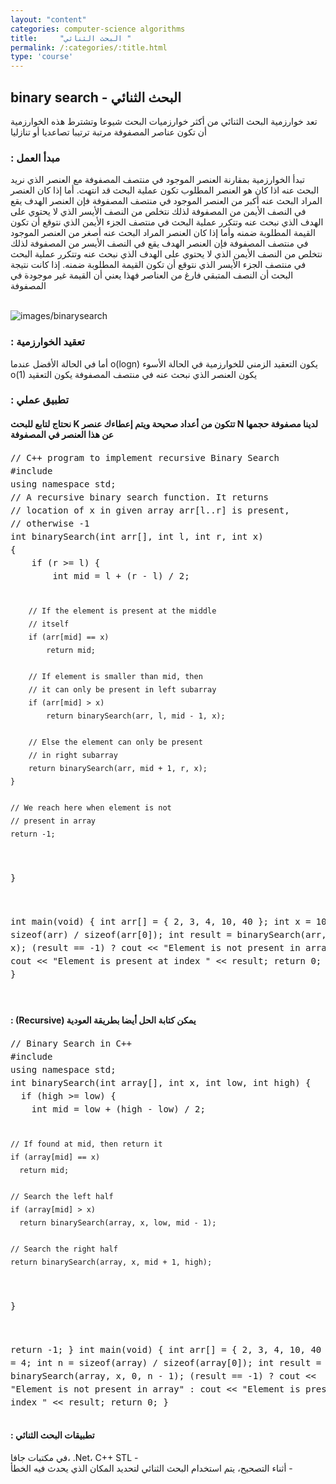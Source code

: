 ```yaml
---
layout: "content"
categories: computer-science algorithms
title:     "البحث الثنائي "
permalink: /:categories/:title.html
type: 'course'
---
```

<div class="col-12">
  <h2>  binary search - البحث الثنائي  </h2>
<p class="content-p">
تعد خوارزمية البحث الثنائي من أكثر خوارزميات البحث شيوعا وتشترط هذه الخوارزمية أن تكون عناصر المصفوفة مرتبة ترتيبا تصاعديا أو تنازليا
</p>
<h3>  :  مبدأ العمل   </h3>
<p class="content-p">
تبدأ الخوارزمية بمقارنة العنصر الموجود في منتصف المصفوفة  مع العنصر الذي نريد البحث عنه اذا كان هو العنصر المطلوب  تكون عملية البحث قد انتهت.
أما إذا كان العنصر المراد البحث عنه أكبر من العنصر الموجود في منتصف المصفوفة فإن العنصر الهدف يقع في النصف الأيمن من المصفوفة لذلك نتخلص من النصف الأيسر الذي لا يحتوي على الهدف الذي نبحث عنه وتتكرر عملية البحث في منتصف الجزء الأيمن الذي نتوقع أن تكون القيمة المطلوبة ضمنه
وأما إذا كان العنصر المراد البحث عنه أصغر من العنصر الموجود في منتصف المصفوفة فإن العنصر الهدف يقع في النصف الأيسر من المصفوفة لذلك نتخلص من النصف الأيمن الذي لا يحتوي على الهدف الذي نبحث عنه وتتكرر عملية البحث في منتصف الجزء الأيسر الذي نتوقع أن تكون القيمة المطلوبة ضمنه.
إذا كانت نتيجة البحث أن النصف المتبقي فارغ من العناصر فهذا يعني أن القيمة غير موجودة في المصفوفة 
</p>
 <br/><img class="content-image" src="/assets/img/algorithms/binary-search.jpg" alt="images/binarysearch"/>
<h3>  : تعقيد الخوارزمية  </h3>
<p class="content-p"><bdi>
يكون التعقيد الزمني للخوارزمية في الحالة الأسوء <bdi>o(logn)</bdi>
أما في الحالة الأفضل عندما يكون العنصر الذي نبحث عنه في منتصف المصفوفة يكون التعقيد   <bdi>o(1)</bdi>
</bdi>
</p>
<h3>   : تطبيق عملي </h3>
<h4><bdi>لدينا مصفوفة حجمها N  تتكون من أعداد صحيحة ويتم إعطاءك عنصر K نحتاج  لتابع للبحث عن هذا العنصر في المصفوفة </bdi></h4>
<div class="code-box">
<p class="content-p">
<pre style="line-height: 1.5em;">
// C++ program to implement recursive Binary Search
#include <bits/stdc++.h>
using namespace std;
// A recursive binary search function. It returns
// location of x in given array arr[l..r] is present,
// otherwise -1
int binarySearch(int arr[], int l, int r, int x)
{
    if (r >= l) {
        int mid = l + (r - l) / 2;
  
        // If the element is present at the middle
        // itself
        if (arr[mid] == x)
            return mid;
  
        // If element is smaller than mid, then
        // it can only be present in left subarray
        if (arr[mid] > x)
            return binarySearch(arr, l, mid - 1, x);
  
        // Else the element can only be present
        // in right subarray
        return binarySearch(arr, mid + 1, r, x);
    }
  
    // We reach here when element is not
    // present in array
    return -1;
}
  
int main(void)
{
    int arr[] = { 2, 3, 4, 10, 40 };
    int x = 10;
    int n = sizeof(arr) / sizeof(arr[0]);
    int result = binarySearch(arr, 0, n - 1, x);
    (result == -1) ? cout << "Element is not present in array"
                   : cout << "Element is present at index " << result;
    return 0;
}

</pre>
</p>
</div>
<h4> <bdi> : (Recursive) </bdi> يمكن كتابة الحل أيضا بطريقة العودية </h4>
<div class="code-box">
<p class="content-p">
<pre style="line-height: 1.5em;">
// Binary Search in C++
#include <bits/stdc++.h>
using namespace std;
int binarySearch(int array[], int x, int low, int high) {
  if (high >= low) {
    int mid = low + (high - low) / 2;

    // If found at mid, then return it
    if (array[mid] == x)
      return mid;

    // Search the left half
    if (array[mid] > x)
      return binarySearch(array, x, low, mid - 1);

    // Search the right half
    return binarySearch(array, x, mid + 1, high);
  }

  return -1;
}
int main(void) {
  int arr[] = { 2, 3, 4, 10, 40 };
  int x = 4;
  int n = sizeof(array) / sizeof(array[0]);
  int result = binarySearch(array, x, 0, n - 1);
   (result == -1) ? cout << "Element is not present in array"
                   : cout << "Element is present at index " << result;
    return 0;
}
</pre>
</p>
</div>
<h4> : تطبيقات البحث الثنائي</h4>
<p class="content-p">
 في مكتبات جافا، .Net، C++ STL -
<br>
أثناء التصحيح، يتم استخدام البحث الثنائي لتحديد المكان الذي يحدث فيه الخطأ -
</p>
</div>